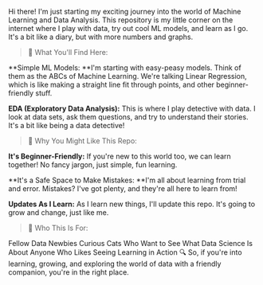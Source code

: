 Hi there! I'm just starting my exciting journey into the world of Machine Learning and Data Analysis. This repository is my little corner on the internet where I play with data, try out cool ML models, and learn as I go. It's a bit like a diary, but with more numbers and graphs.

> 🤖 What You'll Find Here:
> 
**Simple ML Models: **I'm starting with easy-peasy models. Think of them as the ABCs of Machine Learning. We're talking Linear Regression, which is like making a straight line fit through points, and other beginner-friendly stuff.

**EDA (Exploratory Data Analysis):** This is where I play detective with data. I look at data sets, ask them questions, and try to understand their stories. It's a bit like being a data detective!

> 🌟 Why You Might Like This Repo:
> 
**It's Beginner-Friendly:** If you're new to this world too, we can learn together! No fancy jargon, just simple, fun learning.

**It's a Safe Space to Make Mistakes: **I'm all about learning from trial and error. Mistakes? I've got plenty, and they're all here to learn from!

**Updates As I Learn:** As I learn new things, I'll update this repo. It's going to grow and change, just like me.

> 👋 Who This Is For:
> 
Fellow Data Newbies
Curious Cats Who Want to See What Data Science Is About
Anyone Who Likes Seeing Learning in Action
🔍 So, if you're into learning, growing, and exploring the world of data with a friendly companion, you're in the right place. 
